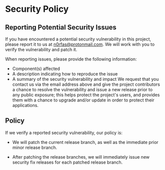 # Security Policy

## Reporting Potential Security Issues

If you have encountered a potential security vulnerability in this project, please report it to us at n0rfas@protonmail.com. We will work with you to verify the vulnerability and patch it.

When reporting issues, please provide the following information:

- Component(s) affected
- A description indicating how to reproduce the issue
- A summary of the security vulnerability and impact
  We request that you contact us via the email address above and give the project contributors a chance to resolve the vulnerability and issue a new release prior to any public exposure; this helps protect the project's users, and provides them with a chance to upgrade and/or update in order to protect their applications.

## Policy

If we verify a reported security vulnerability, our policy is:

- We will patch the current release branch, as well as the immediate prior minor release branch.

- After patching the release branches, we will immediately issue new security fix releases for each patched release branch.
